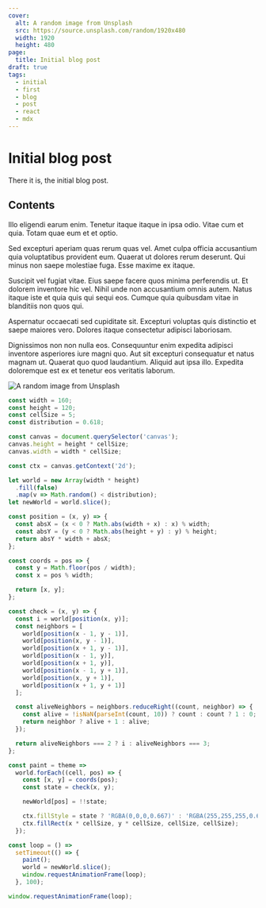 ```yaml
---
cover:
  alt: A random image from Unsplash
  src: https://source.unsplash.com/random/1920x480
  width: 1920
  height: 480
page:
  title: Initial blog post
draft: true
tags:
  - initial
  - first
  - blog
  - post
  - react
  - mdx
---
```


# Initial blog post

There it is, the initial blog post.

## Contents

Illo eligendi earum enim. Tenetur itaque itaque in ipsa odio. Vitae cum et quia. Totam quae eum et et optio.

Sed excepturi aperiam quas rerum quas vel. Amet culpa officia accusantium quia voluptatibus provident eum. Quaerat ut dolores rerum deserunt. Qui minus non saepe molestiae fuga. Esse maxime ex itaque.

<section class="full-bleed">
<amp-img alt="A random image from unsplash" src="https://source.unsplash.com/random/1920x600" height="600" width="1920" layout="responsive" />
</section>

Suscipit vel fugiat vitae. Eius saepe facere quos minima perferendis ut. Et dolorem inventore hic vel. Nihil unde non accusantium omnis autem. Natus itaque iste et quia quis qui sequi eos. Cumque quia quibusdam vitae in blanditiis non quos qui.

Aspernatur occaecati sed cupiditate sit. Excepturi voluptas quis distinctio et saepe maiores vero. Dolores itaque consectetur adipisci laboriosam.

Dignissimos non non nulla eos. Consequuntur enim expedita adipisci inventore asperiores iure magni quo. Aut sit excepturi consequatur et natus magnam ut. Quaerat quo quod laudantium. Aliquid aut ipsa illo. Expedita doloremque est ex et tenetur eos veritatis laborum.

![A random image from Unsplash](https://source.unsplash.com/random/800x600)

```javascript
const width = 160;
const height = 120;
const cellSize = 5;
const distribution = 0.618;

const canvas = document.querySelector('canvas');
canvas.height = height * cellSize;
canvas.width = width * cellSize;

const ctx = canvas.getContext('2d');

let world = new Array(width * height)
  .fill(false)
  .map(v => Math.random() < distribution);
let newWorld = world.slice();

const position = (x, y) => {
  const absX = (x < 0 ? Math.abs(width + x) : x) % width;
  const absY = (y < 0 ? Math.abs(height + y) : y) % height;
  return absY * width + absX;
};

const coords = pos => {
  const y = Math.floor(pos / width);
  const x = pos % width;

  return [x, y];
};

const check = (x, y) => {
  const i = world[position(x, y)];
  const neighbors = [
    world[position(x - 1, y - 1)],
    world[position(x, y - 1)],
    world[position(x + 1, y - 1)],
    world[position(x - 1, y)],
    world[position(x + 1, y)],
    world[position(x - 1, y + 1)],
    world[position(x, y + 1)],
    world[position(x + 1, y + 1)]
  ];

  const aliveNeighbors = neighbors.reduceRight((count, neighbor) => {
    const alive = !isNaN(parseInt(count, 10)) ? count : count ? 1 : 0;
    return neighbor ? alive + 1 : alive;
  });

  return aliveNeighbors === 2 ? i : aliveNeighbors === 3;
};

const paint = theme =>
  world.forEach((cell, pos) => {
    const [x, y] = coords(pos);
    const state = check(x, y);

    newWorld[pos] = !!state;

    ctx.fillStyle = state ? 'RGBA(0,0,0,0.667)' : 'RGBA(255,255,255,0.667)';
    ctx.fillRect(x * cellSize, y * cellSize, cellSize, cellSize);
  });

const loop = () =>
  setTimeout(() => {
    paint();
    world = newWorld.slice();
    window.requestAnimationFrame(loop);
  }, 100);

window.requestAnimationFrame(loop);
```
